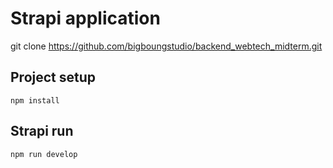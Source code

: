 # Strapi application

git clone https://github.com/bigboungstudio/backend_webtech_midterm.git
## Project setup
```
npm install
```

## Strapi run
```
npm run develop
```